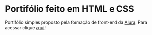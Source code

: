 <h1>Portifólio feito em HTML e CSS</h1>
<p>
  Portifólio simples proposto pela formação de front-end da <a href="https://www.alura.com.br/">Alura</a>. Para acessar clique <a href="https://pettecco.github.io/Portifolio/">aqui</a>!
</p>

